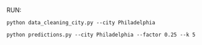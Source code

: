 RUN:

`python data_cleaning_city.py --city Philadelphia`

`python predictions.py --city Philadelphia --factor 0.25 --k 5`